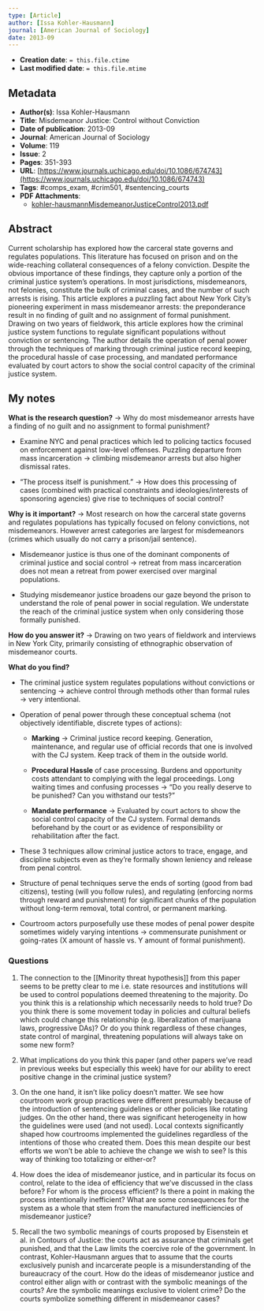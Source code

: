 ```yaml
---
type: [Article]
author: [Issa Kohler-Hausmann]
journal: [American Journal of Sociology]
date: 2013-09
---
```


* **Creation date**: `= this.file.ctime`
* **Last modified date**: `= this.file.mtime`

## Metadata

* **Author(s)**: Issa Kohler-Hausmann
* **Title**: Misdemeanor Justice: Control without Conviction
* **Date of publication**: 2013-09
* **Journal**: American Journal of Sociology
* **Volume**: 119
* **Issue**: 2
* **Pages**: 351-393
* **URL**: [https://www.journals.uchicago.edu/doi/10.1086/674743](https://www.journals.uchicago.edu/doi/10.1086/674743)
* **Tags**: #comps_exam, #crim501, #sentencing_courts
* **PDF Attachments**:
  * [kohler-hausmannMisdemeanorJusticeControl2013.pdf](zotero://open-pdf/library/items/QS4ZY2LS)

## Abstract

Current scholarship has explored how the carceral state governs and regulates populations. This literature has focused on prison and on the wide-reaching collateral consequences of a felony conviction. Despite the obvious importance of these findings, they capture only a portion of the criminal justice system’s operations. In most jurisdictions, misdemeanors, not felonies, constitute the bulk of criminal cases, and the number of such arrests is rising. This article explores a puzzling fact about New York City’s pioneering experiment in mass misdemeanor arrests: the preponderance result in no finding of guilt and no assignment of formal punishment. Drawing on two years of fieldwork, this article explores how the criminal justice system functions to regulate significant populations without conviction or sentencing. The author details the operation of penal power through the techniques of marking through criminal justice record keeping, the procedural hassle of case processing, and mandated performance evaluated by court actors to show the social control capacity of the criminal justice system.

## My notes

**What is the research question?** → Why do most misdemeanor arrests have a finding of no guilt and no assignment to formal punishment?
    
- Examine NYC and penal practices which led to policing tactics focused on enforcement against low-level offenses. Puzzling departure from mass incarceration → climbing misdemeanor arrests but also higher dismissal rates.
    
- “The process itself is punishment.” → How does this processing of cases (combined with practical constraints and ideologies/interests of sponsoring agencies) give rise to techniques of social control?
    
**Why is it important?** → Most research on how the carceral state governs and regulates populations has typically focused on felony convictions, not misdemeanors. However arrest categories are largest for misdemeanors (crimes which usually do not carry a prison/jail sentence).
    
- Misdemeanor justice is thus one of the dominant components of criminal justice and social control → retreat from mass incarceration does not mean a retreat from power exercised over marginal populations.
    
- Studying misdemeanor justice broadens our gaze beyond the prison to understand the role of penal power in social regulation. We understate the reach of the criminal justice system when only considering those formally punished.
    
**How do you answer it?** → Drawing on two years of fieldwork and interviews in New York City, primarily consisting of ethnographic observation of misdemeanor courts.

**What do you find?**
    
- The criminal justice system regulates populations without convictions or sentencing → achieve control through methods other than formal rules → very intentional.
    
- Operation of penal power through these conceptual schema (not objectively identifiable, discrete types of actions):
    
	- **Marking** → Criminal justice record keeping. Generation, maintenance, and regular use of official records that one is involved with the CJ system. Keep track of them in the outside world.
    
	- **Procedural Hassle** of case processing. Burdens and opportunity costs attendant to complying with the legal proceedings. Long waiting times and confusing processes → “Do you really deserve to be punished? Can you withstand our tests?”
    
	- **Mandate performance** → Evaluated by court actors to show the social control capacity of the CJ system. Formal demands beforehand by the court or as evidence of responsibility or rehabilitation after the fact.
    
- These 3 techniques allow criminal justice actors to trace, engage, and discipline subjects even as they’re formally shown leniency and release from penal control.
    
- Structure of penal techniques serve the ends of sorting (good from bad citizens), testing (will you follow rules), and regulating (enforcing norms through reward and punishment) for significant chunks of the population without long-term removal, total control, or permanent marking.
    
- Courtroom actors purposefully use these modes of penal power despite sometimes widely varying intentions → commensurate punishment or going-rates (X amount of hassle vs. Y amount of formal punishment).
    
### Questions

1. The connection to the [[Minority threat hypothesis]] from this paper seems to be pretty clear to me i.e. state resources and institutions will be used to control populations deemed threatening to the majority. Do you think this is a relationship which necessarily needs to hold true? Do you think there is some movement today in policies and cultural beliefs which could change this relationship (e.g. liberalization of marijuana laws, progressive DAs)? Or do you think regardless of these changes, state control of marginal, threatening populations will always take on some new form?
    
2. What implications do you think this paper (and other papers we’ve read in previous weeks but especially this week) have for our ability to erect positive change in the criminal justice system?
    
3. On the one hand, it isn’t like policy doesn’t matter. We see how courtroom work group practices were different presumably because of the introduction of sentencing guidelines or other policies like rotating judges. On the other hand, there was significant heterogeneity in how the guidelines were used (and not used). Local contexts significantly shaped how courtrooms implemented the guidelines regardless of the intentions of those who created them. Does this mean despite our best efforts we won’t be able to achieve the change we wish to see? Is this way of thinking too totalizing or either-or?
    
4. How does the idea of misdemeanor justice, and in particular its focus on control, relate to the idea of efficiency that we’ve discussed in the class before? For whom is the process efficient? Is there a point in making the process intentionally inefficient? What are some consequences for the system as a whole that stem from the manufactured inefficiencies of misdemeanor justice?
    
5. Recall the two symbolic meanings of courts proposed by Eisenstein et al. in Contours of Justice: the courts act as assurance that criminals get punished, and that the Law limits the coercive role of the government. In contrast, Kohler-Hausmann argues that to assume that the courts exclusively punish and incarcerate people is a misunderstanding of the bureaucracy of the court. How do the ideas of misdemeanor justice and control either align with or contrast with the symbolic meanings of the courts? Are the symbolic meanings exclusive to violent crime? Do the courts symbolize something different in misdemeanor cases?